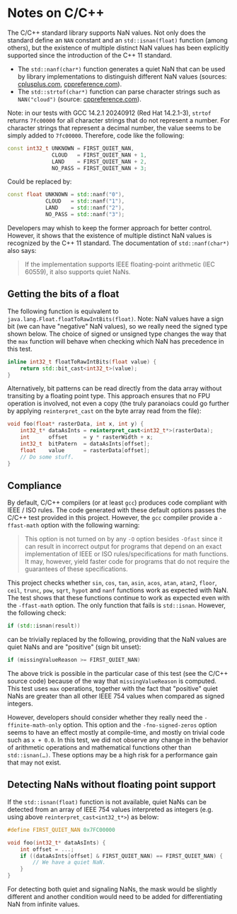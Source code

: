 # Notes on C/C++
The C/C++ standard library supports NaN values.
Not only does the standard define an `NAN` constant and an `std::isnan(float)` function (among others),
but the existence of multiple distinct NaN values has been explicitly supported since the introduction of the C++ 11 standard.

* The `std::nanf(char*)` function generates a quiet NaN that can be used by library implementations to distinguish
  different NaN values (sources: [cplusplus.com](https://cplusplus.com/reference/cmath/nan-function/),
  [cppreference.com](https://en.cppreference.com/w/c/numeric/math/nan)).
* The `std::strtof(char*)` function can parse character strings such as `NAN("cloud")`
  (source: [cppreference.com](https://en.cppreference.com/w/cpp/string/byte/strtof)).

Note: in our tests with GCC 14.2.1 20240912 (Red Hat 14.2.1-3),
`strtof` returns `7fc00000` for all character strings that do not represent a number.
For character strings that represent a decimal number, the value seems to be simply added to `7fc00000`.
Therefore, code like the following:

```cpp
const int32_t UNKNOWN = FIRST_QUIET_NAN,
              CLOUD   = FIRST_QUIET_NAN + 1,
              LAND    = FIRST_QUIET_NAN + 2,
              NO_PASS = FIRST_QUIET_NAN + 3;
```

Could be replaced by:

```cpp
const float UNKNOWN = std::nanf("0"),
            CLOUD   = std::nanf("1"),
            LAND    = std::nanf("2"),
            NO_PASS = std::nanf("3");
```

Developers may whish to keep the former approach for better control.
However, it shows that the existence of multiple distinct NaN values is recognized by the C++ 11 standard.
The documentation of `std::nanf(char*)` also says:

> If the implementation supports IEEE floating-point arithmetic (IEC 60559), it also supports quiet NaNs.


## Getting the bits of a float
The following function is equivalent to `java.lang.Float.floatToRawIntBits(float)`.
Note: NaN values have a sign bit (we can have "negative" NaN values), so we really need the signed type shown below.
The choice of signed or unsigned type changes the way that the `max` function will behave when checking
which NaN has precedence in this test.

```cpp
inline int32_t floatToRawIntBits(float value) {
    return std::bit_cast<int32_t>(value);
}
```

Alternatively, bit patterns can be read directly from the data array without transiting by a floating point type.
This approach ensures that no FPU operation is involved, not even a copy
(the truly paranoiacs could go further by applying `reinterpret_cast` on the byte array read from the file):

```cpp
void foo(float* rasterData, int x, int y) {
    int32_t* dataAsInts = reinterpret_cast<int32_t*>(rasterData);
    int      offset     = y * rasterWidth + x;
    int32_t  bitPatern  = dataAsInts[offset];
    float    value      = rasterData[offset];
    // Do some stuff.
}
```


## Compliance
By default, C/C++ compilers (or at least `gcc`) produces code compliant with IEEE / ISO rules.
The code generated with these default options passes the C/C++ test provided in this project.
However, the `gcc` compiler provide a `-ffast-math` option with the following warning:

> This option is not turned on by any `-O` option besides `-Ofast` since it can result in incorrect output
> for programs that depend on an exact implementation of IEEE or ISO rules/specifications for math functions.
> It may, however, yield faster code for programs that do not require the guarantees of these specifications.

This project checks whether `sin`, `cos`, `tan`, `asin`, `acos`, `atan`, `atan2`, `floor`, `ceil`, `trunc`,
`pow`, `sqrt`, `hypot` and `nanf` functions work as expected with NaN. The test shows that these functions
continue to work as expected even with the `-ffast-math` option. The only function that fails is `std::isnan`.
However, the following check:

```cpp
if (std::isnan(result))
```

can be trivially replaced by the following, providing that the NaN values are quiet NaNs and are "positive"
(sign bit unset):

```cpp
if (missingValueReason >= FIRST_QUIET_NAN)
```

The above trick is possible in the particular case of this test (see the C/C++ source code) because of the way
that `missingValueReason` is computed. This test uses `max` operations, together with the fact that "positive"
quiet NaNs are greater than all other IEEE 754 values when compared as signed integers.

However, developers should consider whether they really need the `-ffinite-math-only` option.
This option and the `-fno-signed-zeros` option seems to have an effect mostly at compile-time,
and mostly on trivial code such as `x + 0.0`. In this test, we did not observe any change in
the behavior of arithmetic operations and mathematical functions other than `std::isnan(…)`.
These options may be a high risk for a performance gain that may not exist.


## Detecting NaNs without floating point support
If the `std::isnan(float)` function is not available, quiet NaNs can be detected from an array of
IEEE 754 values interpreted as integers (e.g. using above `reinterpret_cast<int32_t*>`) as below:

```cpp
#define FIRST_QUIET_NAN 0x7FC00000

void foo(int32_t* dataAsInts) {
    int offset = ...;
    if ((dataAsInts[offset] & FIRST_QUIET_NAN) == FIRST_QUIET_NAN) {
        // We have a quiet NaN.
    }
}
```

For detecting both quiet and signaling NaNs, the mask would be slightly different and
another condition would need to be added for differentiating NaN from infinite values.
